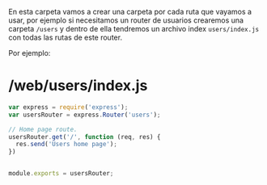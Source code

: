 En esta carpeta vamos a crear una carpeta por cada ruta que vayamos a usar, por ejemplo si necesitamos un router de usuarios crearemos una carpeta ```/users``` y dentro de ella tendremos un archivo index ```users/index.js``` con todas las rutas de este router.

Por ejemplo:

# /web/users/index.js
```js
var express = require('express');
var usersRouter = express.Router('users');

// Home page route.
usersRouter.get('/', function (req, res) {
  res.send('Users home page');
})


module.exports = usersRouter;
```